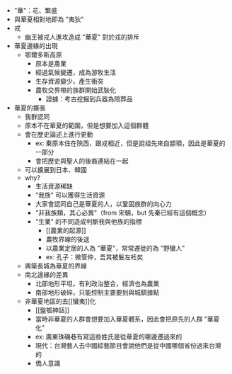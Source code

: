 - "華"：花、繁盛
- 與華夏相對地即為 "夷狄"
- 戎
	- 幽王被戎人進攻造成 "華夏" 對於戎的排斥
- 華夏邊緣的出現
	- 鄂爾多斯高原
		- 原本是農業
		- 經過氣候變遷，成為游牧生活
		- 生存資源變少，產生衝突
		- 農牧交界帶的族群開始武裝化
			- 證據：考古挖掘到兵器為陪葬品
- 華夏的擴張
	- 我群認同
	- 原本不在華夏的範圍，但是想要加入這個群體
	- 會在歷史論述上進行更動
		- ex: 秦原本住在陝西，跟戎相近，但是說祖先來自顓頊，因此是華夏的一部分
		- 會把歷史與聖人的後裔連結在一起
	- 可以擴展到日本、韓國
	- why?
		- 生活資源稀缺
		- "我族" 可以獲得生活資源
		- 大家會認同自己是華夏的人，以鞏固族群的向心力
		- "非我族類，其心必異"（from 宋朝，but 先秦已經有這個概念）
		- "生業" 的不同造成判斷我與他族的指標
			- [[農業的起源]]
			- 農牧界線的後退
			- 以農業定居的人為 "華夏"，常常遷徙的為 "野蠻人"
			- ex: 孔子：微管仲，吾其被髮左衽矣
	- 興築長城為華夏的界線
	- 南北邊緣的差異
		- 北部地形平坦，有利政治整合，經濟也為農業
		- 南部地形破碎，只能控制主要要到與城鎮據點
	- 非華夏地區的去[[蠻夷]]化
		- [[盤瓠神話]]
		- 當時非華夏的人群會想要加入華夏體系，因此會把原先的人群 "華夏化"
		- ex: 廣東珠磯巷有寫這些姓氏是從華夏的哪邊遷過來的
		- 現代：台灣藝人去中國綜藝節目會說他們是從中國哪個省份過來台灣的
		- 僑人意識